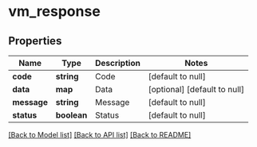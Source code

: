 # vm_response

## Properties
Name | Type | Description | Notes
------------ | ------------- | ------------- | -------------
**code** | **string** | Code | [default to null]
**data** | **map** | Data | [optional] [default to null]
**message** | **string** | Message | [default to null]
**status** | **boolean** | Status | [default to null]

[[Back to Model list]](../README.md#documentation-for-models) [[Back to API list]](../README.md#documentation-for-api-endpoints) [[Back to README]](../README.md)


